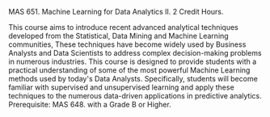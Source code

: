 MAS 651. Machine Learning for Data Analytics II. 2 Credit Hours.

This course aims to introduce recent advanced analytical techniques developed from the Statistical, Data Mining and Machine Learning communities, These techniques have become widely used by Business Analysts and Data Scientists to address complex decision-making problems in numerous industries. This course is designed to provide students with a practical understanding of some of the most powerful Machine Learning methods used by today's Data Analysts. Specifically, students will become familiar with supervised and unsupervised learning and apply these techniques to the numerous data-driven applications in predictive analytics.
Prerequisite: MAS 648. with a Grade B or Higher.